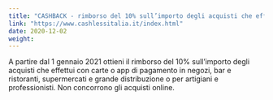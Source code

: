 ```yaml
---
title: "CASHBACK - rimborso del 10% sull’importo degli acquisti che effettui con carte o app di pagamento"
link: "https://www.cashlessitalia.it/index.html"
date: 2020-12-02
weight: 
---
```


A partire dal 1 gennaio 2021 ottieni il rimborso del 10% sull’importo degli acquisti che effettui con carte o app di pagamento in negozi, bar e ristoranti, supermercati e grande distribuzione o per artigiani e professionisti.
Non concorrono gli acquisti online.